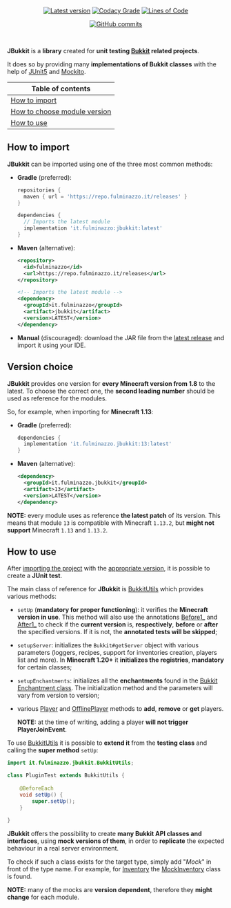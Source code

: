 <p align="center">
  <a href="../../releases/latest"><img src="https://img.shields.io/github/v/release/Fulminazzo/JBukkit?display_name=tag&color=red" alt="Latest version" /></a>
  <a href="https://app.codacy.com/gh/Fulminazzo/JBukkit/"><img src="https://app.codacy.com/project/badge/Grade/245a80286391425d8f7fad220824c566" alt="Codacy Grade" /></a>
  <a href="https://app.codacy.com/gh/Fulminazzo/JBukkit/"><img src="https://tokei.rs/b1/github/Fulminazzo/JBukkit?category=code&style=flat" alt="Lines of Code" /></a>
</p>
<p align="center">
    <a href="../../commit/"><img src="https://img.shields.io/github/commits-since/Fulminazzo/JBukkit/1.0" alt="GitHub commits"/></a>
</p>

<p align="center">
    <img src="https://forthebadge.com/images/badges/code-sucks-it-works.svg" alt="">
    <img src="https://forthebadge.com/images/badges/pro-crastinatior.svg" alt="">
</p>

**JBukkit** is a **library** created for **unit testing [Bukkit](https://dev.bukkit.org/) related projects**.

It does so by providing many **implementations of Bukkit classes** with the help of [JUnit5](https://junit.org/junit5/) and [Mockito](https://site.mockito.org/).

| Table of contents                               |
|-------------------------------------------------|
| [How to import](#how-to-import)                 |
| [How to choose module version](#version-choice) |
| [How to use](#how-to-use)                       |

## How to import
**JBukkit** can be imported using one of the three most common methods:
- **Gradle** (preferred):
  ```groovy
  repositories {
  	maven { url = 'https://repo.fulminazzo.it/releases' }
  }

  dependencies {
    // Imports the latest module
  	implementation 'it.fulminazzo:jbukkit:latest'
  }
  ```
- **Maven** (alternative):
  ```xml
  <repository>
  	<id>fulminazzo</id>
  	<url>https://repo.fulminazzo.it/releases</url>
  </repository>
  ```
  ```xml
  <!-- Imports the latest module -->
  <dependency>
  	<groupId>it.fulminazzo</groupId>
  	<artifact>jbukkit</artifact>
  	<version>LATEST</version>
  </dependency>
  ```
- **Manual** (discouraged): download the JAR file from the [latest release](../../releases/latest) and import it using your IDE.

## Version choice
**JBukkit** provides one version for **every Minecraft version from 1.8** to the latest.
To choose the correct one, the **second leading number** should be used as reference for the modules.

So, for example, when importing for **Minecraft 1.13**:
- **Gradle** (preferred):
  ```groovy
  dependencies {
  	implementation 'it.fulminazzo.jbukkit:13:latest'
  }
  ```
- **Maven** (alternative):
  ```xml
  <dependency>
  	<groupId>it.fulminazzo.jbukkit</groupId>
  	<artifact>13</artifact>
  	<version>LATEST</version>
  </dependency>
  ```
  
**NOTE:** every module uses as reference **the latest patch** of its version.
This means that module `13` is compatible with Minecraft `1.13.2`, 
but **might not support** Minecraft `1.13` and `1.13.2`.

## How to use
After [importing the project](#how-to-import) with the [appropriate version](#version-choice), 
it is possible to create a **JUnit test**.

The main class of reference for **JBukkit** is 
[BukkitUtils](../../tree/master/base/src/main/java/it/fulminazzo/jbukkit/BukkitUtils.java) 
which provides various methods:

- `setUp` (**mandatory for proper functioning**): it verifies the **Minecraft version in use**.
  This method will also use the annotations 
  [Before1_](../../tree/master/base/src/main/java/it/fulminazzo/jbukkit/annotations/Before1_.java) and
  [After1_](../../tree/master/base/src/main/java/it/fulminazzo/jbukkit/annotations/After1_.java) 
  to check if the **current version** is, **respectively**, **before** or **after** the specified versions.
  If it is not, the **annotated tests will be skipped**;
- `setupServer`: initializes the `Bukkit#getServer` object with various parameters 
  (loggers, recipes, support for inventories creation, players list and more).
  In **Minecraft 1.20+** it **initializes the registries**, **mandatory** for certain classes;
- `setupEnchantments`: initializes all the **enchantments** found in the 
  [Bukkit Enchantment class](https://hub.spigotmc.org/javadocs/bukkit/org/bukkit/enchantments/Enchantment.html).
  The initialization method and the parameters will vary from version to version;
- various 
  [Player](https://hub.spigotmc.org/javadocs/bukkit/org/bukkit/entity/Player.html) and 
  [OfflinePlayer](https://hub.spigotmc.org/javadocs/bukkit/org/bukkit/OfflinePlayer.html) 
  methods to **add**, **remove** or **get** players.
  
  **NOTE:** at the time of writing, adding a player **will not trigger PlayerJoinEvent**.

To use
[BukkitUtils](../../tree/master/base/src/main/java/it/fulminazzo/jbukkit/BukkitUtils.java) 
it is possible to **extend it** from the **testing class** and calling the **super method** `setUp`:
```java
import it.fulminazzo.jbukkit.BukkitUtils;

class PluginTest extends BukkitUtils {
    
    @BeforeEach
    void setUp() {
        super.setUp();
    }
    
}
```

**JBukkit** offers the possibility to create **many Bukkit API classes and interfaces**,
using **mock versions of them**, in order to **replicate** the expected behaviour in a real server environment.

To check if such a class exists for the target type, simply add "_Mock_" in front of the type name.
For example, for [Inventory](https://hub.spigotmc.org/javadocs/bukkit/org/bukkit/inventory/Inventory.html)
the [MockInventory](../../tree/master/base/src/main/java/it/fulminazzo/jbukkit/inventory/MockInventory.java) 
class is found.

**NOTE:** many of the mocks are **version dependent**, therefore they **might change** for each module.
